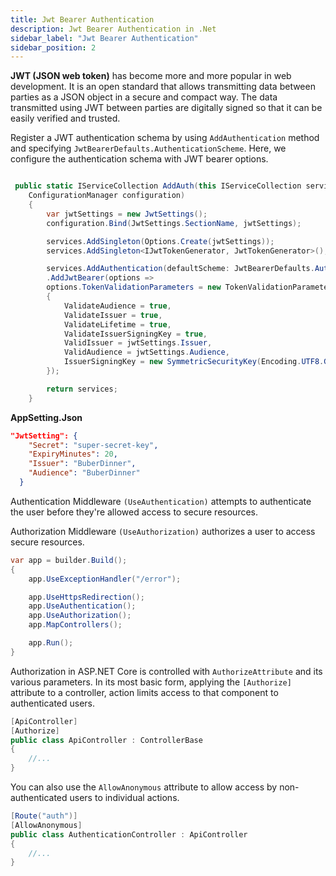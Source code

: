```yaml
---
title: Jwt Bearer Authentication
description: Jwt Bearer Authentication in .Net
sidebar_label: "Jwt Bearer Authentication"
sidebar_position: 2
---
```


**JWT (JSON web token)** has become more and more popular in web development. It is an open standard that allows transmitting data between parties as a JSON object in a secure and compact way. The data transmitted using JWT between parties are digitally signed so that it can be easily verified and trusted.

Register a JWT authentication schema by using `AddAuthentication` method and specifying `JwtBearerDefaults.AuthenticationScheme`. Here, we configure the authentication schema with JWT bearer options.

```csharp

 public static IServiceCollection AddAuth(this IServiceCollection services,
    ConfigurationManager configuration)
    {
        var jwtSettings = new JwtSettings();
        configuration.Bind(JwtSettings.SectionName, jwtSettings);

        services.AddSingleton(Options.Create(jwtSettings));
        services.AddSingleton<IJwtTokenGenerator, JwtTokenGenerator>();

        services.AddAuthentication(defaultScheme: JwtBearerDefaults.AuthenticationScheme)
        .AddJwtBearer(options =>
        options.TokenValidationParameters = new TokenValidationParameters
        {
            ValidateAudience = true,
            ValidateIssuer = true,
            ValidateLifetime = true,
            ValidateIssuerSigningKey = true,
            ValidIssuer = jwtSettings.Issuer,
            ValidAudience = jwtSettings.Audience,
            IssuerSigningKey = new SymmetricSecurityKey(Encoding.UTF8.GetBytes(jwtSettings.Secret))
        });

        return services;
    }
```

**AppSetting.Json**

```json
"JwtSetting": {
    "Secret": "super-secret-key",
    "ExpiryMinutes": 20,
    "Issuer": "BuberDinner",
    "Audience": "BuberDinner"
  }
```

Authentication Middleware `(UseAuthentication)` attempts to authenticate the user before they're allowed access to secure resources.

Authorization Middleware `(UseAuthorization)` authorizes a user to access secure resources.

```csharp
var app = builder.Build();
{
    app.UseExceptionHandler("/error");

    app.UseHttpsRedirection();
    app.UseAuthentication();
    app.UseAuthorization();
    app.MapControllers();

    app.Run();
}
```

Authorization in ASP.NET Core is controlled with `AuthorizeAttribute` and its various parameters. In its most basic form, applying the `[Authorize]` attribute to a controller, action limits access to that component to authenticated users.

```csharp
[ApiController]
[Authorize]
public class ApiController : ControllerBase
{
    //...
}
```

You can also use the `AllowAnonymous` attribute to allow access by non-authenticated users to individual actions.

```csharp
[Route("auth")]
[AllowAnonymous]
public class AuthenticationController : ApiController
{
    //...
}
```
